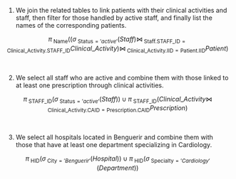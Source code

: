 1. We join the related tables to link patients with their clinical activities and staff, then filter for those handled by active staff, and finally list the names of the corresponding patients.


$$
\pi_{\text{ Name}}
\Big(
    (\sigma_{\text{ Status} = 'active'}(Staff)
    \bowtie_{\text{ Staff.STAFF\_ID} = \text{Clinical\_Activity.STAFF\_ID}} Clinical\_Activity)
    \bowtie_{\text{ Clinical\_Activity.IID} = \text{Patient.IID}} Patient
\Big)
$$

<br>

2. We select all staff who are active and combine them with those linked to at least one prescription through clinical activities.

$$
\pi_{\text{ STAFF\_ID}}\big(\sigma_{\text{ Status}='active'}(Staff)\big)
\;\cup\;
\pi_{\text{ STAFF\_ID}}\big(
    Clinical\_Activity \bowtie_{\text{ Clinical\_Activity.CAID}=\text{Prescription.CAID}} Prescription
\big)
$$

<br>

3. We select all hospitals located in Benguerir and combine them with those that have at least one department specializing in Cardiology.

$$
\pi_{\text{ HID}}\big(\sigma_{\text{ City}='Benguerir'}(Hospital)\big)
\;\cup\;
\pi_{\text{ HID}}\big(
    \sigma_{\text{ Specialty}='Cardiology'}(Department)
\big)
$$